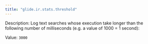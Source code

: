 ```yaml
---
title: "glide.ir.stats.threshold"
---
```


Description: Log text searches whose execution take longer than the following number of milliseconds (e.g. a value of 1000 = 1 second):

Value: `3000`